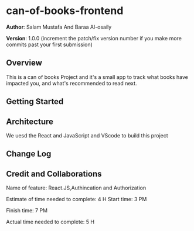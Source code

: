 # can-of-books-frontend

**Author**: Salam Mustafa And Baraa Al-osaily

**Version**: 1.0.0 (increment the patch/fix version number if you make more commits past your first submission)

## Overview

<!-- Provide a high level overview of what this application is and why you are building it, beyond the fact that it's an assignment for this class. (i.e. What's your problem domain?) -->

This is a can of books Project and it's a small app to track what books have impacted you, and what's recommended to read next.

## Getting Started

<!-- What are the steps that a user must take in order to build this app on their own machine and get it running? -->

## Architecture

<!-- Provide a detailed description of the application design. What technologies (languages, libraries, etc) you're using, and any other relevant design information. -->

We uesd the React and JavaScript and VScode to build this project

## Change Log

<!-- Use this area to document the iterative changes made to your application as each feature is successfully implemented. Use time stamps. Here's an example:


01-01-2001 4:59pm - Application now has a fully-functional express server, with a GET route for the location resource. -->

## Credit and Collaborations

<!-- Give credit (and a link) to other people or resources that helped you build this application. -->

Name of feature: React.JS,Authincation and Authorization

Estimate of time needed to complete: 4 H
Start time: 3 PM

Finish time: 7 PM

Actual time needed to complete: 5 H
